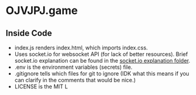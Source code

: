 # OJVJPJ.game







## Inside Code

* index.js renders index.html, which imports index.css.
* Uses socket.io for websocket API (for lack of better resources). 
Brief socket.io explanation can be found in the 
[socket.io explanation folder](https://glitch.com/edit/#!/ojvjpjgame?path=socket.io+explanation%2Fserver.js%3A1%3A0).
* .env is the environment variables (secrets) file.
* .gitignore tells which files for git to ignore (IDK what this means if you can clarify in the comments that would be nice.)
* LICENSE is the MIT L